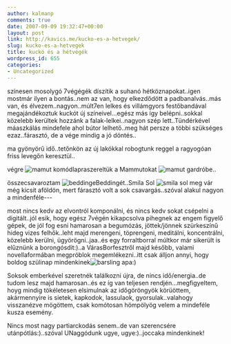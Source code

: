 ```yaml
---
author: kalmanp
comments: true
date: 2007-09-09 19:32:47+00:00
layout: post
link: http://kavics.me/kucko-es-a-hetvegek/
slug: kucko-es-a-hetvegek
title: kuckó és a hétvégék
wordpress_id: 655
categories:
- Uncategorized
---
```



színesen mosolygó 7végégék díszítik a suhanó hétköznapokat..igen mostmár ilyen a bontás..nem az van, hogy elkezdődött a padbanalvás..más van, és élvezem..nagyon..múlt7en lelkes és villámgyors festőbandával megajándékoztuk kuckót új színeivel...egész más így belépni..sokkal közelebb kerültek hozzánk a falak-lelkei..nagyon szép lett..Tündérkével máaszkálás mindefele ahol bútor lelhető..meg hát persze a többi szükséges ezaz..fárasztó, de a vége mindig a jó döntés..  

ma gyönyörű idő..tetőnkön az új lakókkal robogtunk reggel a ragyogóan friss levegőn keresztül..  

végre ![mamut komód](http://www.ikea.com/PIAimages/60935_PE166986_S3.jpg)lapraszereltük a Mammutokat ![mamut gardróbe](http://www.ikea.com/PIAimages/59290_PE165114_S3.jpg)..  

összecsavaroztam ![beddinge](http://www.ikea.com/PIAimages/19036_PE102612_S3.jpg)Beddingét..Smila Sol ![smila sol](http://www.ikea.com/PIAimages/64486_PE173740_S3.jpg) meg vár még kicsit aföldön, mert fárasztó volt a sok csavargás..szóval alakul nagyon a mindenféle---






most nincs kedv az elvontról komponálni, és nincs kedv sokat csépelni a digitált..jól esik, hogy egész 7végén kikapcsolva pihegnek az engem figyelő gépek, de jól fog esni hamarosan a begumózás, jöttek/jönnek szürkeszínű hideg vizes felhők..leht majd merengeni, töprengeni, meditálni, koncentrálni, közelebb kerülni, ügyörögni..jaa..és egy forraltborral múltkor már sikerült is elűznünk a borongósdit:)..a VárasBorfesztről majd később, valami novellaformában megpróblok megemlékezni..itt csak álljon annyi, hogy boldog szülinap mindenkinek![barsling apa](http://www.ikea.com/PIAimages/59623_PE165505_S3.jpg):)






Soksok emberkével szeretnék találkozni újra, de nincs idő/energia..de tudom lesz majd hamarosan..és ez íg van teljesen rendjén...megfigyeltem, hoyg mindig tökéletesen elsimulnak az időgöröngyök körüöttem, akármennyire is sietek, kapkodok, lassulaok, gyorsulak..valahogy visszanézve mögöttem, csak komótosan hömpölyög velem a mindeféle kusza esemény.  

Nincs most nagy partiarckodás senem..de van szerencsére utánpótlás:)..szóval UNaggódunk ugye, ugye:)..joccaka mindenkinek!

